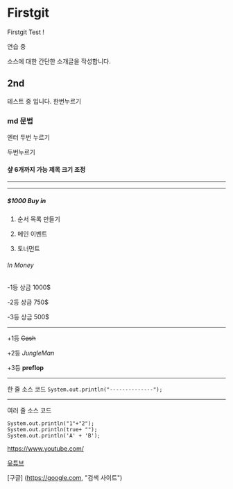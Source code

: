 # Firstgit
Firstgit Test !
 
연습 중

소스에 대한 간단한 소개글을 작성합니다.
## 2nd
테스트 중 입니다.
한번누르기
### md 문법
엔터 두번 누르기

두번누르기
#### 샾 6개까지 가능 제목 크기 조정
---
***
##### $1000 Buy in
1. 순서 목록 만들기

2. 메인 이벤트

3. 토너먼트
###### In Money
-1등 상금 1000$

-2등 상금 750$

-3등 상금 500$

***

+1등 ~~Cash~~

+2등 _JungleMan_

+3등 **preflop**

***

한 줄 소스 코드 `System.out.println("--------------");`

***

여러 줄 소스 코드
```
System.out.println("1"+"2");
System.out.println(true+ "");
System.out.println('A' + 'B');
```

<https://www.youtube.com/>

[유튜브](https://www.youtube.com/)

[구글] (https://google.com, "검색 사이트")
